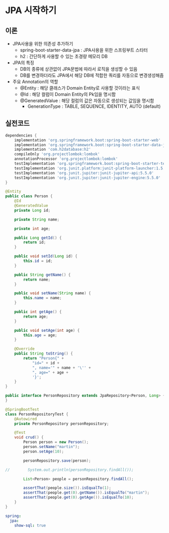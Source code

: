 # JPA 시작하기


## 이론

* JPA사용을 위한 의존성 추가하기
  * spring-boot-starter-data-jpa : JPA사용을 위한 스프링부트 스타터
  * h2 : 간단하게 사용할 수 있는 초경량 메모리 DB
* JPA의 특징
  * DB의 종류에 상관없이 JPA문법에 따라서 로직을 생성할 수 있음
  * DB를 변경하더라도 JPA에서 해당 DB에 적합한 쿼리를 자동으로 변경생성해줌
* 주요 Annotation의 역할
  * @Entity : 해당 클래스가 Domain Entity로 사용할 것이라는 표식
  * @Id : 해당 컬럼이 Domain Entity의 Pk임을 명시함
  * @GeneratedValue : 해당 컬럼의 값은 자동으로 생성되는 값임을 명시함
    * GenerationType : TABLE, SEQUENCE, IDENTITY, AUTO (default)
    
## 실전코드

```groovy
dependencies {
    implementation 'org.springframework.boot:spring-boot-starter-web'
    implementation 'org.springframework.boot:spring-boot-starter-data-jpa'
    implementation 'com.h2database:h2'
    compileOnly 'org.projectlombok:lombok'
    annotationProcessor 'org.projectlombok:lombok'
    testImplementation 'org.springframework.boot:spring-boot-starter-test'
    testImplementation 'org.junit.platform:junit-platform-launcher:1.5.0'
    testImplementation 'org.junit.jupiter:junit-jupiter-api:5.5.0'
    testImplementation 'org.junit.jupiter:junit-jupiter-engine:5.5.0'
}
```

```java
@Entity
public class Person {
    @Id
    @GeneratedValue
    private Long id;

    private String name;

    private int age;

    public Long getId() {
        return id;
    }

    public void setId(Long id) {
        this.id = id;
    }

    public String getName() {
        return name;
    }

    public void setName(String name) {
        this.name = name;
    }

    public int getAge() {
        return age;
    }

    public void setAge(int age) {
        this.age = age;
    }

    @Override
    public String toString() {
        return "Person{" +
            "id=" + id +
            ", name='" + name + '\'' +
            ", age=" + age +
            '}';
    }
}
```

```java
public interface PersonRepository extends JpaRepository<Person, Long> {
}
```

```java
@SpringBootTest
class PersonRepositoryTest {
    @Autowired
    private PersonRepository personRepository;

    @Test
    void crud() {
        Person person = new Person();
        person.setName("martin");
        person.setAge(10);

        personRepository.save(person);

//        System.out.println(personRepository.findAll());

        List<Person> people = personRepository.findAll();

        assertThat(people.size()).isEqualTo(1);
        assertThat(people.get(0).getName()).isEqualTo("martin");
        assertThat(people.get(0).getAge()).isEqualTo(10);
    }
}
```

```yaml
spring:
  jpa:
    show-sql: true
```
